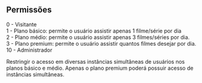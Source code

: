 ## Permissões

0 - Visitante<br>
1 - Plano básico: permite o usuário assistir apenas 1 filme/série por dia<br>
2 - Plano médio: permite o usuário assistir apenas 3 filmes/séries por dia.<br>
3 - Plano premium: permite o usuário assistir quantos filmes desejar por dia.<br>
10 - Administrador<br>

Restringir o acesso em diversas instâncias simultâneas
de usuários nos planos básico e médio. Apenas o
plano premium poderá possuir acesso de instâncias simultâneas.
